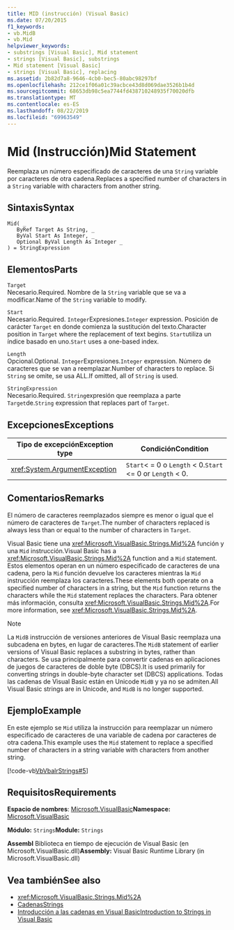 ```yaml
---
title: MID (instrucción) (Visual Basic)
ms.date: 07/20/2015
f1_keywords:
- vb.MidB
- vb.Mid
helpviewer_keywords:
- substrings [Visual Basic], Mid statement
- strings [Visual Basic], substrings
- Mid statement [Visual Basic]
- strings [Visual Basic], replacing
ms.assetid: 2b82d7a8-9646-4cb0-bec5-80abc98297bf
ms.openlocfilehash: 212ce1f06a01c39acbce43d8d069dae3526b1b4d
ms.sourcegitcommit: 68653db98c5ea7744fd438710248935f70020dfb
ms.translationtype: MT
ms.contentlocale: es-ES
ms.lasthandoff: 08/22/2019
ms.locfileid: "69963549"
---
```

# <a name="mid-statement"></a><span data-ttu-id="3dd60-102">Mid (Instrucción)</span><span class="sxs-lookup"><span data-stu-id="3dd60-102">Mid Statement</span></span>
<span data-ttu-id="3dd60-103">Reemplaza un número especificado de caracteres de una `String` variable por caracteres de otra cadena.</span><span class="sxs-lookup"><span data-stu-id="3dd60-103">Replaces a specified number of characters in a `String` variable with characters from another string.</span></span>  
  
## <a name="syntax"></a><span data-ttu-id="3dd60-104">Sintaxis</span><span class="sxs-lookup"><span data-stu-id="3dd60-104">Syntax</span></span>  
  
```  
Mid( _  
   ByRef Target As String, _  
   ByVal Start As Integer, _  
   Optional ByVal Length As Integer _  
) = StringExpression  
```  
  
## <a name="parts"></a><span data-ttu-id="3dd60-105">Elementos</span><span class="sxs-lookup"><span data-stu-id="3dd60-105">Parts</span></span>  
 `Target`  
 <span data-ttu-id="3dd60-106">Necesario.</span><span class="sxs-lookup"><span data-stu-id="3dd60-106">Required.</span></span> <span data-ttu-id="3dd60-107">Nombre de la `String` variable que se va a modificar.</span><span class="sxs-lookup"><span data-stu-id="3dd60-107">Name of the `String` variable to modify.</span></span>  
  
 `Start`  
 <span data-ttu-id="3dd60-108">Necesario.</span><span class="sxs-lookup"><span data-stu-id="3dd60-108">Required.</span></span> <span data-ttu-id="3dd60-109">`Integer`Expresiones.</span><span class="sxs-lookup"><span data-stu-id="3dd60-109">`Integer` expression.</span></span> <span data-ttu-id="3dd60-110">Posición de carácter `Target` en donde comienza la sustitución del texto.</span><span class="sxs-lookup"><span data-stu-id="3dd60-110">Character position in `Target` where the replacement of text begins.</span></span> <span data-ttu-id="3dd60-111">`Start`utiliza un índice basado en uno.</span><span class="sxs-lookup"><span data-stu-id="3dd60-111">`Start` uses a one-based index.</span></span>  
  
 `Length`  
 <span data-ttu-id="3dd60-112">Opcional.</span><span class="sxs-lookup"><span data-stu-id="3dd60-112">Optional.</span></span> <span data-ttu-id="3dd60-113">`Integer`Expresiones.</span><span class="sxs-lookup"><span data-stu-id="3dd60-113">`Integer` expression.</span></span> <span data-ttu-id="3dd60-114">Número de caracteres que se van a reemplazar.</span><span class="sxs-lookup"><span data-stu-id="3dd60-114">Number of characters to replace.</span></span> <span data-ttu-id="3dd60-115">Si `String` se omite, se usa ALL.</span><span class="sxs-lookup"><span data-stu-id="3dd60-115">If omitted, all of `String` is used.</span></span>  
  
 `StringExpression`  
 <span data-ttu-id="3dd60-116">Necesario.</span><span class="sxs-lookup"><span data-stu-id="3dd60-116">Required.</span></span> <span data-ttu-id="3dd60-117">`String`expresión que reemplaza a parte `Target`de.</span><span class="sxs-lookup"><span data-stu-id="3dd60-117">`String` expression that replaces part of `Target`.</span></span>  
  
## <a name="exceptions"></a><span data-ttu-id="3dd60-118">Excepciones</span><span class="sxs-lookup"><span data-stu-id="3dd60-118">Exceptions</span></span>  
  
|<span data-ttu-id="3dd60-119">Tipo de excepción</span><span class="sxs-lookup"><span data-stu-id="3dd60-119">Exception type</span></span>|<span data-ttu-id="3dd60-120">Condición</span><span class="sxs-lookup"><span data-stu-id="3dd60-120">Condition</span></span>|  
|--------------------|---------------|  
|<xref:System.ArgumentException>|<span data-ttu-id="3dd60-121">`Start`< = 0 o `Length` < 0.</span><span class="sxs-lookup"><span data-stu-id="3dd60-121">`Start` <= 0 or `Length` < 0.</span></span>|  
  
## <a name="remarks"></a><span data-ttu-id="3dd60-122">Comentarios</span><span class="sxs-lookup"><span data-stu-id="3dd60-122">Remarks</span></span>  
 <span data-ttu-id="3dd60-123">El número de caracteres reemplazados siempre es menor o igual que el número de caracteres de `Target`.</span><span class="sxs-lookup"><span data-stu-id="3dd60-123">The number of characters replaced is always less than or equal to the number of characters in `Target`.</span></span>  
  
 <span data-ttu-id="3dd60-124">Visual Basic tiene una <xref:Microsoft.VisualBasic.Strings.Mid%2A> función y una `Mid` instrucción.</span><span class="sxs-lookup"><span data-stu-id="3dd60-124">Visual Basic has a <xref:Microsoft.VisualBasic.Strings.Mid%2A> function and a `Mid` statement.</span></span> <span data-ttu-id="3dd60-125">Estos elementos operan en un número especificado de caracteres de una cadena, pero la `Mid` función devuelve los caracteres mientras la `Mid` instrucción reemplaza los caracteres.</span><span class="sxs-lookup"><span data-stu-id="3dd60-125">These elements both operate on a specified number of characters in a string, but the `Mid` function returns the characters while the `Mid` statement replaces the characters.</span></span> <span data-ttu-id="3dd60-126">Para obtener más información, consulta <xref:Microsoft.VisualBasic.Strings.Mid%2A>.</span><span class="sxs-lookup"><span data-stu-id="3dd60-126">For more information, see <xref:Microsoft.VisualBasic.Strings.Mid%2A>.</span></span>  
  
> [!NOTE]
> <span data-ttu-id="3dd60-127">La `MidB` instrucción de versiones anteriores de Visual Basic reemplaza una subcadena en bytes, en lugar de caracteres.</span><span class="sxs-lookup"><span data-stu-id="3dd60-127">The `MidB` statement of earlier versions of Visual Basic replaces a substring in bytes, rather than characters.</span></span> <span data-ttu-id="3dd60-128">Se usa principalmente para convertir cadenas en aplicaciones de juegos de caracteres de doble byte (DBCS).</span><span class="sxs-lookup"><span data-stu-id="3dd60-128">It is used primarily for converting strings in double-byte character set (DBCS) applications.</span></span> <span data-ttu-id="3dd60-129">Todas las cadenas de Visual Basic están en Unicode `MidB` y ya no se admiten.</span><span class="sxs-lookup"><span data-stu-id="3dd60-129">All Visual Basic strings are in Unicode, and `MidB` is no longer supported.</span></span>  
  
## <a name="example"></a><span data-ttu-id="3dd60-130">Ejemplo</span><span class="sxs-lookup"><span data-stu-id="3dd60-130">Example</span></span>  
 <span data-ttu-id="3dd60-131">En este ejemplo se `Mid` utiliza la instrucción para reemplazar un número especificado de caracteres de una variable de cadena por caracteres de otra cadena.</span><span class="sxs-lookup"><span data-stu-id="3dd60-131">This example uses the `Mid` statement to replace a specified number of characters in a string variable with characters from another string.</span></span>  
  
 [!code-vb[VbVbalrStrings#5](~/samples/snippets/visualbasic/VS_Snippets_VBCSharp/VbVbalrStrings/VB/Class1.vb#5)]  
  
## <a name="requirements"></a><span data-ttu-id="3dd60-132">Requisitos</span><span class="sxs-lookup"><span data-stu-id="3dd60-132">Requirements</span></span>  
 <span data-ttu-id="3dd60-133">**Espacio de nombres**: [Microsoft.VisualBasic](../../../visual-basic/language-reference/runtime-library-members.md)</span><span class="sxs-lookup"><span data-stu-id="3dd60-133">**Namespace:** [Microsoft.VisualBasic](../../../visual-basic/language-reference/runtime-library-members.md)</span></span>  
  
 <span data-ttu-id="3dd60-134">**Módulo:** `Strings`</span><span class="sxs-lookup"><span data-stu-id="3dd60-134">**Module:** `Strings`</span></span>  
  
 <span data-ttu-id="3dd60-135">**Assembl** Biblioteca en tiempo de ejecución de Visual Basic (en Microsoft.VisualBasic.dll)</span><span class="sxs-lookup"><span data-stu-id="3dd60-135">**Assembly:** Visual Basic Runtime Library (in Microsoft.VisualBasic.dll)</span></span>  
  
## <a name="see-also"></a><span data-ttu-id="3dd60-136">Vea también</span><span class="sxs-lookup"><span data-stu-id="3dd60-136">See also</span></span>

- <xref:Microsoft.VisualBasic.Strings.Mid%2A>
- [<span data-ttu-id="3dd60-137">Cadenas</span><span class="sxs-lookup"><span data-stu-id="3dd60-137">Strings</span></span>](../../../visual-basic/programming-guide/language-features/strings/index.md)
- [<span data-ttu-id="3dd60-138">Introducción a las cadenas en Visual Basic</span><span class="sxs-lookup"><span data-stu-id="3dd60-138">Introduction to Strings in Visual Basic</span></span>](../../../visual-basic/programming-guide/language-features/strings/introduction-to-strings.md)
